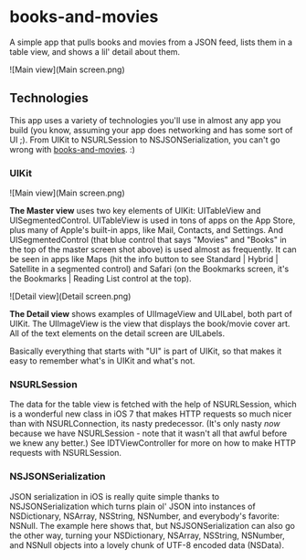 books-and-movies
================

A simple app that pulls books and movies from a JSON feed, lists them in a table view, and shows a lil' detail about them.

![Main view](Main screen.png)


## Technologies

This app uses a variety of technologies you'll use in almost any app you build (you know, assuming your app does networking and has some sort of UI ;). From UIKit to NSURLSession to NSJSONSerialization, you can't go wrong with [books-and-movies](https://github.com/iOSDevTraining/books-and-movies). :)

### UIKit

![Main view](Main screen.png)

**The Master view** uses two key elements of UIKit: UITableView and UISegmentedControl. UITableView is used in tons of apps on the App Store, plus many of Apple's built-in apps, like Mail, Contacts, and Settings. And UISegmentedControl (that blue control that says "Movies" and "Books" in the top of the master screen shot above) is used almost as frequently. It can be seen in apps like Maps (hit the info button to see Standard | Hybrid | Satellite in a segmented control) and Safari (on the Bookmarks screen, it's the Bookmarks | Reading List control at the top).

![Detail view](Detail screen.png)

**The Detail view** shows examples of UIImageView and UILabel, both part of UIKit. The UIImageView is the view that displays the book/movie cover art. All of the text elements on the detail screen are UILabels.

Basically everything that starts with "UI" is part of UIKit, so that makes it easy to remember what's in UIKit and what's not.

### NSURLSession

The data for the table view is fetched with the help of NSURLSession, which is a wonderful new class in iOS 7 that makes HTTP requests so much nicer than with NSURLConnection, its nasty predecessor. (It's only nasty *now* because we have NSURLSession - note that it wasn't all that awful before we knew any better.) See IDTViewController for more on how to make HTTP requests with NSURLSession.

### NSJSONSerialization

JSON serialization in iOS is really quite simple thanks to NSJSONSerialization which turns plain ol' JSON into instances of NSDictionary, NSArray, NSString, NSNumber, and everybody's favorite: NSNull. The example here shows that, but NSJSONSerialization can also go the other way, turning your NSDictionary, NSArray, NSString, NSNumber, and NSNull objects into a lovely chunk of UTF-8 encoded data (NSData).
